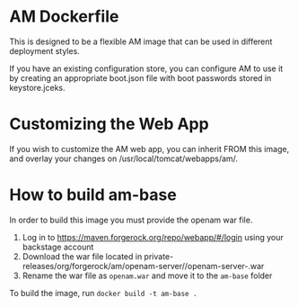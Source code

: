 # AM Dockerfile 
This is designed to be a flexible AM image that can be used in different deployment styles. 

If you have an existing configuration store, you can configure AM to use it by creating 
an appropriate boot.json file with boot passwords stored in keystore.jceks.

# Customizing the Web App 
If you wish to customize the AM web app, you can inherit FROM this image, and 
overlay your changes on /usr/local/tomcat/webapps/am/.
 
# How to build am-base
In order to build this image you must provide the openam war file.
1. Log in to https://maven.forgerock.org/repo/webapp/#/login using your backstage account
2. Download the war file located in private-releases/org/forgerock/am/openam-server/<VERSION>/openam-server-<VERSION>.war
3. Rename the war file as `openam.war` and move it to the `am-base` folder

To build the image, run `docker build -t am-base .`

